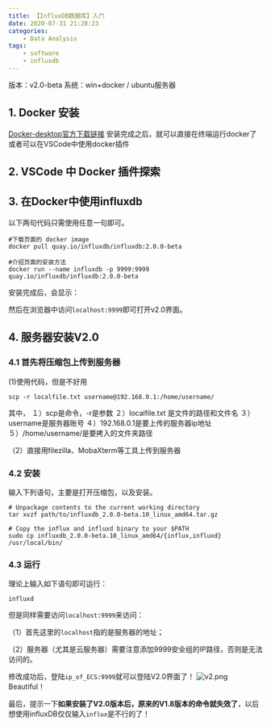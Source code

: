 ```yaml
---
title: 【InfluxDB数据库】入门
date: 2020-07-31 21:28:23
categories: 
	- Data Analysis
tags:
	- software
	- influxdb
---
```


版本：v2.0-beta
系统：win+docker / ubuntu服务器

## 1. Docker 安装
[Docker-desktop官方下载链接](https://www.docker.com/products/docker-desktop)
安装完成之后，就可以直接在终端运行docker了
或者可以在VSCode中使用docker插件

## 2. VSCode 中 Docker 插件探索

<!--more-->

## 3. 在Docker中使用influxdb
以下两句代码只需使用任意一句即可。

```
#下载页面的 docker image
docker pull quay.io/influxdb/influxdb:2.0.0-beta

#介绍页面的安装方法
docker run --name influxdb -p 9999:9999 quay.io/influxdb/influxdb:2.0.0-beta
```

安装完成后，会显示：

然后在浏览器中访问`localhost:9999`即可打开v2.0界面。

## 4. 服务器安装V2.0
### 4.1 首先将压缩包上传到服务器
(1)使用代码，但是不好用

```
scp -r localfile.txt username@192.168.0.1:/home/username/
```
其中，
１）scp是命令，-r是参数
２）localfile.txt 是文件的路径和文件名
３）username是服务器账号
４）192.168.0.1是要上传的服务器ip地址
５）/home/username/是要拷入的文件夹路径

（2）直接用filezilla、MobaXterm等工具上传到服务器
### 4.2 安装
输入下列语句，主要是打开压缩包，以及安装。

```
# Unpackage contents to the current working directory
tar xvzf path/to/influxdb_2.0.0-beta.10_linux_amd64.tar.gz

# Copy the influx and influxd binary to your $PATH
sudo cp influxdb_2.0.0-beta.10_linux_amd64/{influx,influxd} /usr/local/bin/
```

### 4.3 运行
理论上输入如下语句即可运行：

`influxd`

但是同样需要访问`localhost:9999`来访问：

（1）首先这里的`localhost`指的是服务器的地址；

（2）服务器（尤其是云服务器）需要注意添加9999安全组的IP路径，否则是无法访问的。

修改成功后，登陆`ip_of_ECS:9999`就可以登陆V2.0界面了！
![v2.png](https://typoraim.oss-cn-shanghai.aliyuncs.com/image/1240.png)
Beautiful！

最后，提示一下**如果安装了V2.0版本后，原来的V1.8版本的命令就失效了**，以后想使用influxDB仅仅输入`influx`是不行的了！